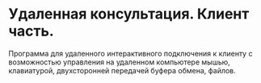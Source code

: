 # Удаленная консультация. Клиент часть.
Программа для удаленного интерактивного подключения к клиенту с возможностью управления на удаленном компьютере мышью, клавиатурой, двухсторонней передачей буфера обмена, файлов.
